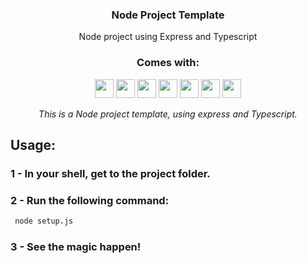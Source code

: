 <div align="center">
  <a href="https://github.com/Jbarezzi/Node-Express-TS-Template
    <img src="https://cdn-icons-png.flaticon.com/512/5968/5968381.png" alt="TypeScriptLogo" width="100">
  </a>

  <h3 align="center">Node Project Template</h3>
  <div align="center">
    Node project using Express and Typescript
    <br />
  </div>
</div>

<div align="center">
  <h3>Comes with:</h3>
                   
  <img src="https://img.shields.io/badge/Node.js-43853D?style=for-the-badge&logo=node.js&logoColor=white" height="30px" />
  <img src="https://img.shields.io/badge/TypeScript-007ACC?style=for-the-badge&logo=typescript&logoColor=white" height="30px"/>
  <img src="https://img.shields.io/badge/eslint-3A33D1?style=for-the-badge&logo=eslint&logoColor=white" height="30px"/>
  <img src="https://img.shields.io/badge/prettier-1A2C34?style=for-the-badge&logo=prettier&logoColor=F7BA3E" height="30px"/>
  <img src="https://img.shields.io/badge/Express.js-404D59?style=for-the-badge" height="30px" />
  <img src="https://img.shields.io/badge/Prisma-3982CE?style=for-the-badge&logo=Prisma&logoColor=white" height="30px" />
  <img src="https://img.shields.io/badge/Jest-323330?style=for-the-badge&logo=Jest&logoColor=white" height="30px" />


  <!-- Badges source: https://dev.to/envoy_/150-badges-for-github-pnk -->
                                                                                                                 
  *This is a Node project template, using express and Typescript.*
</div>

## Usage:
### 1 - In your shell, get to the project folder.

### 2 - Run the following command:
```bash
 node setup.js
```

### 3 - See the magic happen!
